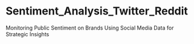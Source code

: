 # Sentiment_Analysis_Twitter_Reddit
Monitoring Public Sentiment on Brands Using Social Media Data for Strategic Insights
